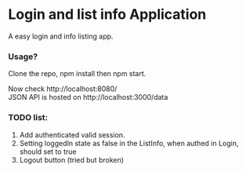 # Login and list info Application
A easy login and info listing app.

### Usage?
Clone the repo, npm install then npm start.

Now check http://localhost:8080/ <br />
JSON API is hosted on http://localhost:3000/data

### TODO list:
1. Add authenticated valid session.
2. Setting loggedIn state as false in the ListInfo, when authed in Login, should set to true
3. Logout button (tried but broken)
